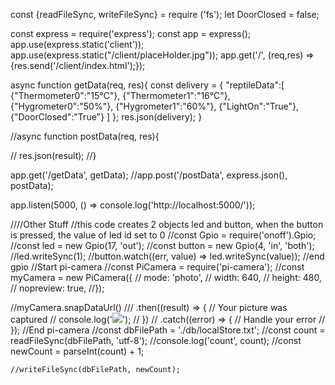 const {readFileSync, writeFileSync} = require ('fs');
let DoorClosed = false;

const express = require('express');
const app = express();
app.use(express.static('client'));
app.use(express.static("/client/placeHolder.jpg"));
app.get('/', (req,res) => {res.send('/client/index.html');});


async function getData(req, res){
    const delivery = {
        "reptileData":[
          {"Thermometer0":"15°C"},
          {"Thermometer1":"16°C"},
          {"Hygrometer0":"50%"},
          {"Hygrometer1":"60%"},
          {"LightOn":"True"},
          {"DoorClosed":"True"}
        ]
    };
    res.json(delivery);
  }

//async function postData(req, res){

//  res.json(result);
//}

app.get('/getData', getData);
//app.post('/postData', express.json(), postData);

app.listen(5000, () => console.log('http://localhost:5000/'));






////Other Stuff
//this code creates 2 objects led and button, when the button is pressed, the value of led id set to 0
//const Gpio = require('onoff').Gpio;
//const led = new Gpio(17, 'out');
//const button = new Gpio(4, 'in', 'both');
//led.writeSync(1);
//button.watch((err, value) => led.writeSync(value));
//end gpio
//Start pi-camera
//const PiCamera = require('pi-camera');
//const myCamera = new PiCamera({
//  mode: 'photo',
//  width: 640,
//  height: 480,
//  nopreview: true,
//});

//myCamera.snapDataUrl()
///  .then((result) => {
    // Your picture was captured
//    console.log('<img src="${result}">');
//  })
//  .catch((error) => {
     // Handle your error
//  });
//End pi-camera
  //const dbFilePath = './db/localStore.txt';
    //const count = readFileSync(dbFilePath, 'utf-8');
    //console.log('count', count);
    //const newCount = parseInt(count) + 1;

    //writeFileSync(dbFilePath, newCount);